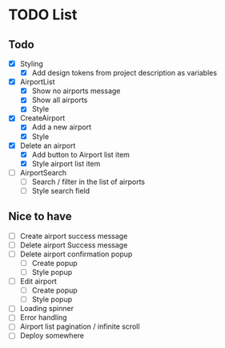 # TODO List

## Todo
- [x] Styling
  - [x] Add design tokens from project description as variables
- [x] AirportList
  - [x] Show no airports message
  - [x] Show all airports
  - [x] Style
- [x] CreateAirport
  - [x] Add a new airport
  - [x] Style
- [x] Delete an airport
  - [x] Add button to Airport list item
  - [x] Style airport list item
- [ ] AirportSearch
  - [ ] Search / filter in the list of airports
  - [ ] Style search field

## Nice to have
- [ ] Create airport success message
- [ ] Delete airport Success message
- [ ] Delete airport confirmation popup
  - [ ] Create popup 
  - [ ] Style popup 
- [ ] Edit airport
  - [ ] Create popup
  - [ ] Style popup
- [ ] Loading spinner
- [ ] Error handling
- [ ] Airport list pagination / infinite scroll
- [ ] Deploy somewhere
